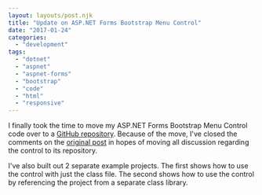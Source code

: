 ```yaml
---
layout: layouts/post.njk
title: "Update on ASP.NET Forms Bootstrap Menu Control"
date: "2017-01-24"
categories: 
  - "development"
tags: 
  - "dotnet"
  - "aspnet"
  - "aspnet-forms"
  - "bootstrap"
  - "code"
  - "html"
  - "responsive"
---
```


I finally took the time to move my ASP.NET Forms Bootstrap Menu Control code over to a [GitHub repository](https://github.com/knight0323/aspnet-forms-bootstrap-menu). Because of the move, I've closed the comments on the [original post](../../2014/2014-02-25-asp-net-forms-bootstrap-menu-control/) in hopes of moving all discussion regarding the control to its repository.

I've also built out 2 separate example projects. The first shows how to use the control with just the class file. The second shows how to use the control by referencing the project from a separate class library.
